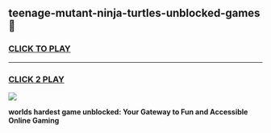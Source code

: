 
## teenage-mutant-ninja-turtles-unblocked-games 👋
<h3>
<a href="https://premium.freeplayer.one?title=teenage-mutant-ninja-turtles-unblocked-games&ref=14F">CLICK TO PLAY</a></h3>
<hr>

<h3>
<a href="https://premium.freeplayer.one?title=teenage-mutant-ninja-turtles-unblocked-games&ref=14F">CLICK 2 PLAY</a>
  
</h3>

<a href="https://premium.freeplayer.one?title=teenage-mutant-ninja-turtles-unblocked-games&ref=12F/"><img src="https://clearcache.store/games.png"></a>


**worlds hardest game unblocked: Your Gateway to Fun and Accessible Online Gaming**
